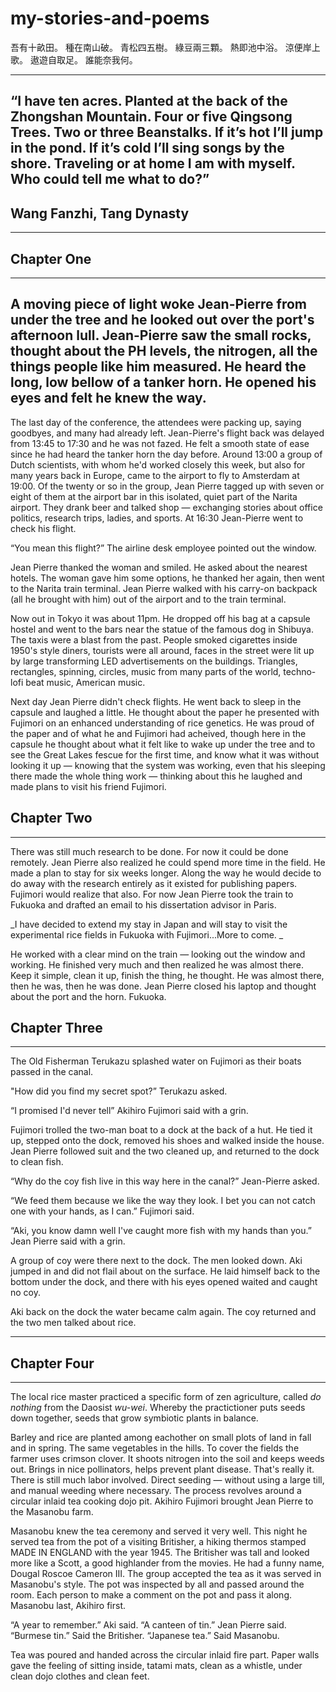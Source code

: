# my-stories-and-poems
吾有十畝田。
種在南山破。
青松四五樹。
綠豆兩三顆。
熱即池中浴。
涼便岸上歌。
遨遊自取足。
誰能奈我何。

----
“I have ten acres. 
Planted at the back of the Zhongshan Mountain. 
Four or five Qingsong Trees. 
Two or three Beanstalks. 
If it’s hot I’ll jump in the pond. 
If it’s cold I’ll sing songs by the shore.
Traveling or at home I am with myself.
Who could tell me what to do?”
----
Wang Fanzhi, Tang Dynasty
----
----
## Chapter One
----
A moving piece of light woke Jean-Pierre from under the tree and he looked out over the port's afternoon lull. Jean-Pierre saw the small rocks, thought about the PH levels, the nitrogen, all the things people like him measured. He heard the long, low bellow of a tanker horn. He opened his eyes and felt he knew the way. 
----
The last day of the conference, the attendees were packing up, saying goodbyes, and many had already left. Jean-Pierre's flight back was delayed from 13:45 to 17:30 and he was not fazed. He felt a smooth state of ease since he had heard the tanker horn the day before. Around 13:00 a group of Dutch scientists, with whom he'd worked closely this week, but also for many years back in Europe, came to the airport to fly to Amsterdam at 19:00. Of the twenty or so in the group, Jean Pierre tagged up with seven or eight of them at the airport bar in this isolated, quiet part of the Narita airport. They drank beer and talked shop — exchanging stories about office politics, research trips, ladies, and sports. At 16:30 Jean-Pierre went to check his flight. 

“You mean this flight?” The airline desk employee pointed out the window. 

Jean Pierre thanked the woman and smiled. He asked about the nearest hotels. The woman gave him some options, he thanked her again, then went to the Narita train terminal. Jean Pierre walked with his carry-on backpack (all he brought with him) out of the airport and to the train terminal.

Now out in Tokyo it was about 11pm. He dropped off his bag at a capsule hostel and went to the bars near the statue of the famous dog in Shibuya. The taxis were a blast from the past. People smoked cigarettes inside 1950's style diners, tourists were all around, faces in the street were lit up by large transforming LED advertisements on the buildings. Triangles, rectangles, spinning, circles, music from many parts of the world, techno-lofi beat music, American music. 

Next day Jean Pierre didn't check flights. He went back to sleep in the capsule and laughed a little. He thought about the paper he presented with Fujimori on an enhanced understanding of rice genetics. He was proud of the paper and of what he and Fujimori had acheived, though here in the capsule he thought about what it felt like to wake up under the tree and to see the Great Lakes fescue for the first time, and know what it was without looking it up — knowing that the system was working, even that his sleeping there made the whole thing work — thinking about this he laughed and made plans to visit his friend Fujimori. 

## Chapter Two

----
There was still much research to be done. For now it could be done remotely. Jean Pierre also realized he could spend more time in the field. He made a plan to stay for six weeks longer. Along the way he would decide to do away with the research entirely as it existed for publishing papers. Fujimori would realize that also. For now Jean Pierre took the train to Fukuoka and drafted an email to his dissertation advisor in Paris. 

_I have decided to extend my stay in Japan and will stay to visit the experimental rice fields in Fukuoka with Fujimori...More to come. _

He worked with a clear mind on the train — looking out the window and working. He finished very much and then realized he was almost there. Keep it simple, clean it up, finish the thing, he thought. He was almost there, then he was, then he was done. Jean Pierre closed his laptop and thought about the port and the horn. Fukuoka. 

## Chapter Three
----
The Old Fisherman Terukazu splashed water on Fujimori as their boats passed in the canal. 

"How did you find my secret spot?” Terukazu asked. 

“I promised I'd never tell” Akihiro Fujimori said with a grin. 

Fujimori trolled the two-man boat to a dock at the back of a hut. He tied it up, stepped onto the dock, removed his shoes and walked inside the house. Jean Pierre followed suit and the two cleaned up, and returned to the dock to clean fish. 

“Why do the coy fish live in this way here in the canal?” Jean-Pierre asked. 

“We feed them because we like the way they look. I bet you can not catch one with your hands, as I can.” Fujimori said. 

“Aki, you know damn well I've caught more fish with my hands than you.” Jean Pierre said with a grin. 

A group of coy were there next to the dock. The men looked down. Aki jumped in and did not flail about on the surface. He laid himself back to the bottom under the dock, and there with his eyes opened waited and caught no coy.

Aki back on the dock the water became calm again. The coy returned and the two men talked about rice. 


----
## Chapter Four
----
The local rice master practiced a specific form of zen agriculture, called _do nothing_ from the Daosist _wu-wei_.  Whereby the practictioner puts seeds down together, seeds that grow symbiotic plants in balance. 

Barley and rice are planted among eachother on small plots of land in fall and in spring. The same vegetables in the hills. To cover the fields the farmer uses crimson clover. It shoots nitrogen into the soil and keeps weeds out. Brings in nice pollinators, helps prevent plant disease. That's really it. There is still much labor involved. Direct seeding — without using a large till, and manual weeding where necessary. The process revolves around a circular inlaid tea cooking dojo pit. Akihiro Fujimori brought Jean Pierre to the Masanobu farm.

Masanobu knew the tea ceremony and served it very well. This night he served tea from the pot of a visiting Britisher, a hiking thermos stamped MADE IN ENGLAND with the year 1945. The Britisher was tall and looked more like a Scott, a good highlander from the movies. He had a funny name, Dougal Roscoe Cameron III. The group accepted the tea as it was served in Masanobu's style. The pot was inspected by all and passed around the room. Each person to make a comment on the pot and pass it along. Masanobu last, Akihiro first.

“A year to remember.” Aki said.
“A canteen of tin.” Jean Pierre said.
“Burmese tin.” Said the Britisher.
“Japanese tea.” Said Masanobu. 

Tea was poured and handed across the circular inlaid fire part. Paper walls gave the feeling of sitting inside, tatami mats, clean as a whistle, under clean dojo clothes and clean feet. 
